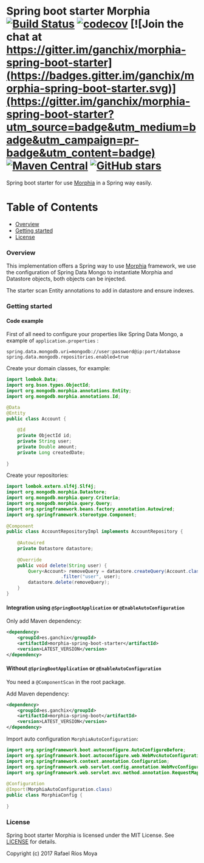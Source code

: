 # Spring boot starter Morphia [![Build Status](https://travis-ci.org/ganchix/morphia-spring-boot-starter.svg?branch=master)](https://travis-ci.org/ganchix/morphia-spring-boot-starter) [![codecov](https://codecov.io/gh/ganchix/morphia-spring-boot-starter/branch/master/graph/badge.svg)](https://codecov.io/gh/ganchix/morphia-spring-boot-starter) [![Join the chat at https://gitter.im/ganchix/morphia-spring-boot-starter](https://badges.gitter.im/ganchix/morphia-spring-boot-starter.svg)](https://gitter.im/ganchix/morphia-spring-boot-starter?utm_source=badge&utm_medium=badge&utm_campaign=pr-badge&utm_content=badge) [![Maven Central](https://maven-badges.herokuapp.com/maven-central/es.ganchix/morphia-spring-boot-parent/badge.svg?style=plastic)](https://maven-badges.herokuapp.com/maven-central/es.ganchix/morphia-spring-boot-parent) [![GitHub stars](https://img.shields.io/github/stars/badges/shields.svg?style=social&label=Star)](https://github.com/ganchix/morphia-spring-boot-starter)

Spring boot starter for use [Morphia](https://mongodb.github.io/morphia/) in a Spring way easily.

# Table of Contents
 
- [Overview](#overview)
- [Getting started](#getting-started)
- [License](#license)


### Overview

This implementation offers a Spring way to use [Morphia](https://mongodb.github.io/morphia/) framework, 
we use the configuration of Spring Data Mongo to instantiate Morphia and Datastore objects, both objects can be 
injected.

The starter scan Entity annotations to add in datastore and ensure indexes.


### Getting started
#### Code example

First of all need to configure your properties like Spring Data Mongo, a example of `application.properties` :

```
spring.data.mongodb.uri=mongodb://user:password@ip:port/database
spring.data.mongodb.repositories.enabled=true
```

Create your domain classes, for example:

```java
import lombok.Data;
import org.bson.types.ObjectId;
import org.mongodb.morphia.annotations.Entity;
import org.mongodb.morphia.annotations.Id;

@Data
@Entity
public class Account {
    
    @Id
    private ObjectId id;
    private String user;
    private Double amount;
    private Long createdDate;
    
}
```

Create your repositories:

```java
import lombok.extern.slf4j.Slf4j;
import org.mongodb.morphia.Datastore;
import org.mongodb.morphia.query.Criteria;
import org.mongodb.morphia.query.Query;
import org.springframework.beans.factory.annotation.Autowired;
import org.springframework.stereotype.Component;
    
@Component
public class AccountRepositoryImpl implements AccountRepository {
    
    @Autowired
    private Datastore datastore;
    
    @Override
    public void delete(String user) {
        Query<Account> removeQuery = datastore.createQuery(Account.class)
                    .filter("user", user);
        datastore.delete(removeQuery);
    }
}
```


#### Integration using `@SpringBootApplication` or `@EnableAutoConfiguration` 

Only add Maven dependency:

```xml
<dependency>
    <groupId>es.ganchix</groupId>
    <artifactId>morphia-spring-boot-starter</artifactId>
    <version>LATEST_VERSION</version>
</dependency>

```

#### Without `@SpringBootApplication` or `@EnableAutoConfiguration` 

You need a `@ComponentScan` in the root package.

Add Maven dependency:

```xml
<dependency>
    <groupId>es.ganchix</groupId>
    <artifactId>morphia-spring-boot</artifactId>
    <version>LATEST_VERSION</version>
</dependency>

```

Import auto configuration `MorphiaAutoConfiguration`:

```java
import org.springframework.boot.autoconfigure.AutoConfigureBefore;
import org.springframework.boot.autoconfigure.web.WebMvcAutoConfiguration;
import org.springframework.context.annotation.Configuration;
import org.springframework.web.servlet.config.annotation.WebMvcConfigurationSupport;
import org.springframework.web.servlet.mvc.method.annotation.RequestMappingHandlerMapping;
 
@Configuration
@Import(MorphiaAutoConfiguration.class)
public class MorphiaConfig {
    
}
```


### License

Spring boot starter Morphia is licensed under the MIT License. See [LICENSE](LICENSE.md) for details.

Copyright (c) 2017 Rafael Ríos Moya